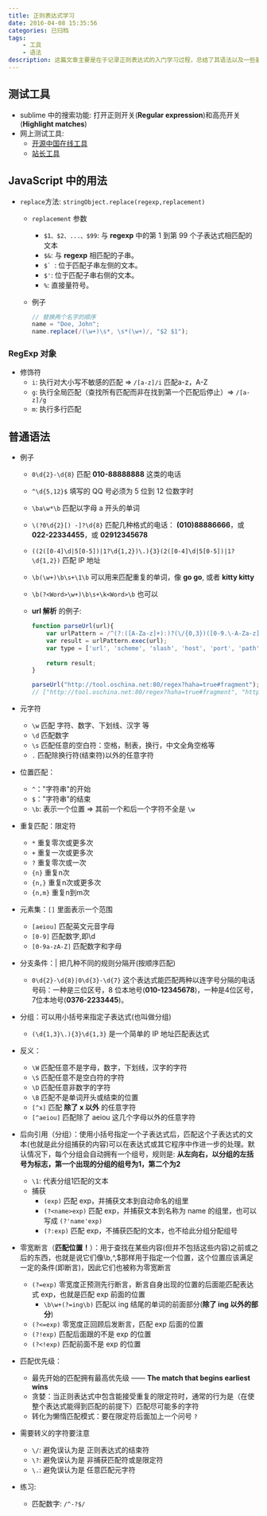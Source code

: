 ```yaml
---
title: 正则表达式学习
date: 2016-04-08 15:35:56
categories: 已归档
tags: 
	- 工具 
	- 语法
description: 这篇文章主要是在于记录正则表达式的入门学习过程，总结了其语法以及一些基本使用方法
---
```


## 测试工具
*	sublime 中的搜索功能: 打开正则开关(**Regular expression**)和高亮开关(**Highlight matches**)
* 	网上测试工具:
	*  	[开源中国在线工具](http://tool.oschina.net/regex/)
	*  	[站长工具](http://tool.chinaz.com/regex/)

## **JavaScript** 中的用法
* 	`replace`方法: `stringObject.replace(regexp,replacement) `
	*  `replacement` 参数
		*  `$1、$2、...、$99`: 与 **regexp** 中的第 1 到第 99 个子表达式相匹配的文本
		*	`$&`: 与 **regexp** 相匹配的子串。 
		*	``$` ``: 位于匹配子串左侧的文本。 
		*	`$'`: 位于匹配子串右侧的文本。 
		*	`%`: 直接量符号。
	*	例子

		```js
		// 替换两个名字的顺序
		name = "Doe, John";
		name.replace(/(\w+)\s*, \s*(\w+)/, "$2 $1");
		```

### **RegExp** 对象
*	修饰符
	*	`i`: 执行对大小写不敏感的匹配 => `/[a-z]/i` 匹配a-z，A-Z
	*	`g`: 执行全局匹配（查找所有匹配而非在找到第一个匹配后停止）=> `/[a-z]/g`
	*	`m`: 执行多行匹配

## 普通语法
*	例子
	*	`0\d{2}-\d{8}` 匹配 **010-88888888** 这类的电话
	*	`^\d{5,12}$` 填写的 QQ 号必须为 5 位到 12 位数字时
	* 	`\ba\w*\b` 匹配以字母 a 开头的单词
	*  `\(?0\d{2}[) -]?\d{8}` 匹配几种格式的电话：
		**(010)88886666**，或 **022-22334455**，或 **02912345678**
	*  `((2([0-4]\d|5[0-5])|1?\d{1,2})\.){3}(2([0-4]\d|5[0-5])|1?\d{1,2})` 匹配 IP 地址
	*  `\b(\w+)\b\s+\1\b` 可以用来匹配重复的单词，像 **go go**, 或者 **kitty kitty**
	*  `\b(?<Word>\w+)\b\s+\k<Word>\b` 也可以
	*	**url 解析** 的例子: 

		```js
		function parseUrl(url){
			var urlPattern = /^(?:([A-Za-z]+):)?(\/{0,3})([0-9.\-A-Za-z]+)(?::(\d+))?(?:\/([^?#]*))?(?:\?([^#]*))?(?:#(.*))?$/;
			var result = urlPattern.exec(url);
			var type = ['url', 'scheme', 'slash', 'host', 'port', 'path', 'query', 'hash'];
			
			return result;
		}

		parseUrl("http://tool.oschina.net:80/regex?haha=true#fragment");
		// ["http://tool.oschina.net:80/regex?haha=true#fragment", "http", "//", "tool.oschina.net", "80", "regex", "haha=true", "fragment"]
		```
		
*  元字符
	*  	`\w` 匹配 字符、数字、下划线、汉字 等
	* 	`\d` 匹配数字
	* 	`\s` 匹配任意的空白符：空格，制表，换行，中文全角空格等
	*	`.` 匹配除换行符(结束符)以外的任意字符

* 	位置匹配：
	*	`^`："字符串"的开始
	* 	`$`："字符串"的结束
	* 	`\b`: 表示一个位置 => 其前一个和后一个字符不全是 `\w`

*  重复匹配：限定符
	*	`*`	 重复零次或更多次
	*	`+`	 重复一次或更多次
	*	`?`	 重复零次或一次
	*	`{n}` 重复n次
	*	`{n,}` 重复n次或更多次
	*	`{n,m}` 重复n到m次

*	元素集：`[]` 里面表示一个范围
	* 	`[aeiou]` 匹配英文元音字母
	*  	`[0-9]` 匹配数字,即\d
	*  	`[0-9a-zA-Z]` 匹配数字和字母

*  	分支条件：|	把几种不同的规则分隔开(按顺序匹配)
	*  	`0\d{2}-\d{8}|0\d{3}-\d{7}` 这个表达式能匹配两种以连字号分隔的电话号码：一种是三位区号，8 位本地号(**010-12345678**)，一种是4位区号，7位本地号(**0376-2233445**)。

*  	分组：可以用小括号来指定子表达式(也叫做分组)
	* 	`(\d{1,3}\.){3}\d{1,3}` 是一个简单的 IP 地址匹配表达式

*  	反义：
	*  	`\W` 匹配任意不是字母，数字，下划线，汉字的字符
	*	`\S` 匹配任意不是空白符的字符
	*	`\D` 匹配任意非数字的字符
	*	`\B` 匹配不是单词开头或结束的位置
	*	`[^x]`	匹配 **除了 x 以外** 的任意字符
	*	`[^aeiou]` 匹配除了 aeiou 这几个字母以外的任意字符

* 	后向引用（分组）：使用小括号指定一个子表达式后，匹配这个子表达式的文本(也就是此分组捕获的内容)可以在表达式或其它程序中作进一步的处理。默认情况下，每个分组会自动拥有一个组号，规则是: **从左向右，以分组的左括号为标志，第一个出现的分组的组号为1，第二个为2**
	* 	`\1`: 代表分组1匹配的文本
	*  	捕获	
		*  	`(exp)` 匹配 exp，并捕获文本到自动命名的组里
		*	`(?<name>exp)` 匹配 exp，并捕获文本到名称为 name 的组里，也可以写成 `(?'name'exp)`
		*	`(?:exp)` 匹配 exp，不捕获匹配的文本，也不给此分组分配组号

*	零宽断言（**匹配位置！**）：用于查找在某些内容(但并不包括这些内容)之前或之后的东西，也就是说它们像\b,^,$那样用于指定一个位置，这个位置应该满足一定的条件(即断言)，因此它们也被称为零宽断言
	* 	`(?=exp)` 零宽度正预测先行断言，断言自身出现的位置的后面能匹配表达式 exp，也就是匹配 exp 前面的位置
		*	`\b\w+(?=ing\b)` 匹配以 ing 结尾的单词的前面部分(**除了 ing 以外的部分**)
	*	`(?<=exp)` 零宽度正回顾后发断言，匹配 exp 后面的位置
	*	`(?!exp)` 匹配后面跟的不是 exp 的位置
	*	`(?<!exp)` 匹配前面不是 exp 的位置

*	匹配优先级：
	* 	最先开始的匹配拥有最高优先级 —— **The match that begins earliest wins**
	*  	贪婪：当正则表达式中包含能接受重复的限定符时，通常的行为是（在使整个表达式能得到匹配的前提下）匹配尽可能多的字符
	*  	转化为懒惰匹配模式：要在限定符后面加上一个问号 `?`

*	需要转义的字符要注意
	* 	`\/`: 避免误认为是 正则表达式的结束符
	*  	`\?`: 避免误认为是 非捕获匹配符或是限定符
	*  	`\.`: 避免误认为是 任意匹配元字符

*	练习:
	*	匹配数字: `/^-?$/`
